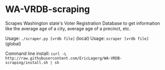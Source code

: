 WA-VRDB-scraping
================
Scrapes Washington state's Voter Registration Database to get information like the average age of a city, average age of a precinct, etc.

Usage: `./scraper.py [vrdb file]` (local)
Usage: `scraper [vrdb file]` (global)

Command line install: `curl -L http://raw.githubusercontent.com/EricLagerg/WA-VRDB-scraping/install.sh | sh`
